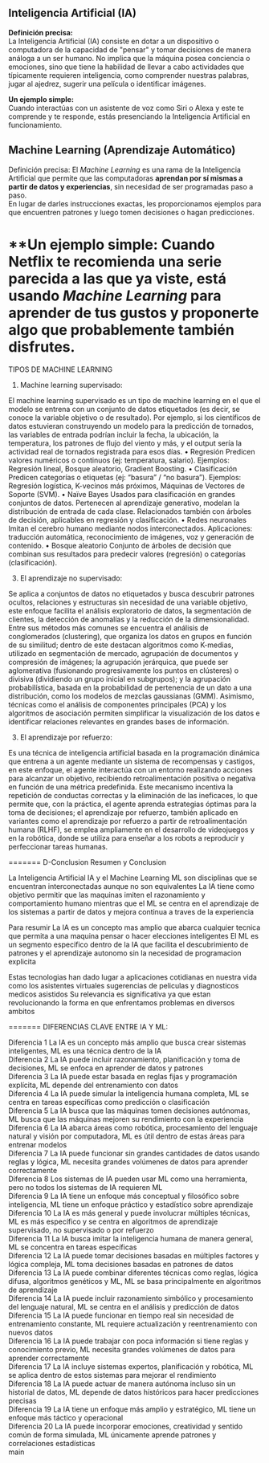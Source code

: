 
## Inteligencia Artificial (IA)

**Definición precisa:**  
La Inteligencia Artificial (IA) consiste en dotar a un dispositivo o computadora de la capacidad de "pensar" y tomar decisiones de manera análoga a un ser humano. No implica que la máquina posea conciencia o emociones, sino que tiene la habilidad de llevar a cabo actividades que típicamente requieren inteligencia, como comprender nuestras palabras, jugar al ajedrez, sugerir una película o identificar imágenes.

**Un ejemplo simple:**  
Cuando interactúas con un asistente de voz como Siri o Alexa y este te comprende y te responde, estás presenciando la Inteligencia Artificial en funcionamiento.
## Machine Learning (Aprendizaje Automático)

Definición precisa:
El *Machine Learning* es una rama de la Inteligencia Artificial que permite que las computadoras **aprendan por sí mismas a partir de datos y experiencias**, sin necesidad de ser programadas paso a paso.  
En lugar de darles instrucciones exactas, les proporcionamos ejemplos para que encuentren patrones y luego tomen decisiones o hagan predicciones.

**Un ejemplo simple:
Cuando Netflix te recomienda una serie parecida a las que ya viste, está usando *Machine Learning* para aprender de tus gustos y proponerte algo que probablemente también disfrutes.
=======

TIPOS DE MACHINE LEARNING

1.	Machine learning supervisado:
   
El machine learning supervisado es un tipo de machine learning en el que el modelo se entrena con un conjunto de datos etiquetados (es decir, se conoce la variable objetivo o de resultado). Por ejemplo, si los científicos de datos estuvieran construyendo un modelo para la predicción de tornados, las variables de entrada podrían incluir la fecha, la ubicación, la temperatura, los patrones de flujo del viento y más, y el output sería la actividad real de tornados registrada para esos días.
•	Regresión
Predicen valores numéricos o continuos (ej: temperatura, salario).
Ejemplos: Regresión lineal, Bosque aleatorio, Gradient Boosting.
•	Clasificación
Predicen categorías o etiquetas (ej: “basura” / “no basura”).
Ejemplos: Regresión logística, K-vecinos más próximos, Máquinas de Vectores de Soporte (SVM).
•	Naïve Bayes
Usados para clasificación en grandes conjuntos de datos.
Pertenecen al aprendizaje generativo, modelan la distribución de entrada de cada clase.
Relacionados también con árboles de decisión, aplicables en regresión y clasificación.
•	Redes neuronales
Imitan el cerebro humano mediante nodos interconectados.
Aplicaciones: traducción automática, reconocimiento de imágenes, voz y generación de contenido.
•	Bosque aleatorio
Conjunto de árboles de decisión que combinan sus resultados para predecir valores (regresión) o categorías (clasificación).


3.	El aprendizaje no supervisado:

Se aplica a conjuntos de datos no etiquetados y busca descubrir patrones ocultos, relaciones y estructuras sin necesidad de una variable objetivo, este enfoque facilita el análisis exploratorio de datos, la segmentación de clientes, la detección de anomalías y la reducción de la dimensionalidad. Entre sus métodos más comunes se encuentra el análisis de conglomerados (clustering), que organiza los datos en grupos en función de su similitud; dentro de este destacan algoritmos como K-medias, utilizado en segmentación de mercado, agrupación de documentos y compresión de imágenes; la agrupación jerárquica, que puede ser aglomerativa (fusionando progresivamente los puntos en clústeres) o divisiva (dividiendo un grupo inicial en subgrupos); y la agrupación probabilística, basada en la probabilidad de pertenencia de un dato a una distribución, como los modelos de mezclas gaussianas (GMM). Asimismo, técnicas como el análisis de componentes principales (PCA) y los algoritmos de asociación permiten simplificar la visualización de los datos e identificar relaciones relevantes en grandes bases de información.

3.	El aprendizaje por refuerzo:

Es una técnica de inteligencia artificial basada en la programación dinámica que entrena a un agente mediante un sistema de recompensas y castigos, en este enfoque, el agente interactúa con un entorno realizando acciones para alcanzar un objetivo, recibiendo retroalimentación positiva o negativa en función de una métrica predefinida. Este mecanismo incentiva la repetición de conductas correctas y la eliminación de las ineficaces, lo que permite que, con la práctica, el agente aprenda estrategias óptimas para la toma de decisiones; el aprendizaje por refuerzo, también aplicado en variantes como el aprendizaje por refuerzo a partir de retroalimentación humana (RLHF), se emplea ampliamente en el desarrollo de videojuegos y en la robótica, donde se utiliza para enseñar a los robots a reproducir y perfeccionar tareas humanas.
 
=======
D-Conclusion
Resumen y Conclusion

La Inteligencia Artificial IA y el Machine Learning ML son disciplinas que se encuentran interconectadas aunque no son equivalentes La IA tiene como objetivo permitir que las maquinas imiten el razonamiento y comportamiento humano mientras que el ML se centra en el aprendizaje de los sistemas a partir de datos y mejora continua a traves de la experiencia

Para resumir
La IA es un concepto mas amplio que abarca cualquier tecnica que permita a una maquina pensar o hacer elecciones inteligentes
El ML es un segmento especifico dentro de la IA que facilita el descubrimiento de patrones y el aprendizaje autonomo sin la necesidad de programacion explicita

Estas tecnologias han dado lugar a aplicaciones cotidianas en nuestra vida como los asistentes virtuales sugerencias de peliculas y diagnosticos medicos asistidos Su relevancia es significativa ya que estan revolucionando la forma en que enfrentamos problemas en diversos ambitos

=======
DIFERENCIAS CLAVE ENTRE IA Y ML:

Diferencia 1 La IA es un concepto más amplio que busca crear sistemas inteligentes, ML es una técnica dentro de la IA  
Diferencia 2 La IA puede incluir razonamiento, planificación y toma de decisiones, ML se enfoca en aprender de datos y patrones  
Diferencia 3 La IA puede estar basada en reglas fijas y programación explícita, ML depende del entrenamiento con datos  
Diferencia 4 La IA puede simular la inteligencia humana completa, ML se centra en tareas específicas como predicción o clasificación  
Diferencia 5 La IA busca que las máquinas tomen decisiones autónomas, ML busca que las máquinas mejoren su rendimiento con la experiencia  
Diferencia 6 La IA abarca áreas como robótica, procesamiento del lenguaje natural y visión por computadora, ML es útil dentro de estas áreas para entrenar modelos  
Diferencia 7 La IA puede funcionar sin grandes cantidades de datos usando reglas y lógica, ML necesita grandes volúmenes de datos para aprender correctamente  
Diferencia 8 Los sistemas de IA pueden usar ML como una herramienta, pero no todos los sistemas de IA requieren ML  
Diferencia 9 La IA tiene un enfoque más conceptual y filosófico sobre inteligencia, ML tiene un enfoque práctico y estadístico sobre aprendizaje  
Diferencia 10 La IA es más general y puede involucrar múltiples técnicas, ML es más específico y se centra en algoritmos de aprendizaje supervisado, no supervisado o por refuerzo  
Diferencia 11 La IA busca imitar la inteligencia humana de manera general, ML se concentra en tareas específicas  
Diferencia 12 La IA puede tomar decisiones basadas en múltiples factores y lógica compleja, ML toma decisiones basadas en patrones de datos  
Diferencia 13 La IA puede combinar diferentes técnicas como reglas, lógica difusa, algoritmos genéticos y ML, ML se basa principalmente en algoritmos de aprendizaje  
Diferencia 14 La IA puede incluir razonamiento simbólico y procesamiento del lenguaje natural, ML se centra en el análisis y predicción de datos  
Diferencia 15 La IA puede funcionar en tiempo real sin necesidad de entrenamiento constante, ML requiere actualización y reentrenamiento con nuevos datos  
Diferencia 16 La IA puede trabajar con poca información si tiene reglas y conocimiento previo, ML necesita grandes volúmenes de datos para aprender correctamente  
Diferencia 17 La IA incluye sistemas expertos, planificación y robótica, ML se aplica dentro de estos sistemas para mejorar el rendimiento  
Diferencia 18 La IA puede actuar de manera autónoma incluso sin un historial de datos, ML depende de datos históricos para hacer predicciones precisas  
Diferencia 19 La IA tiene un enfoque más amplio y estratégico, ML tiene un enfoque más táctico y operacional  
Diferencia 20 La IA puede incorporar emociones, creatividad y sentido común de forma simulada, ML únicamente aprende patrones y correlaciones estadísticas   
main




